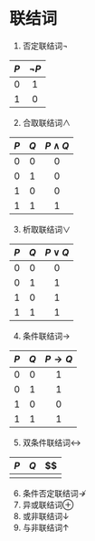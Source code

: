 # 联结词
1. 否定联结词$\lnot$

| $P$ | $\lnot P$ |
| :-: | :-------: |
|  0  |     1     |
|  1  |     0     |

2. 合取联结词$\land$

| $P$ | $Q$ | $P\land Q$ |
| :-: | :-: | :--------: |
|  0  |  0  |     0      |
|  0  |  1  |     0      |
|  1  |  0  |     0      |
|  1  |  1  |     1      |

3. 析取联结词$\lor$

| $P$ | $Q$ | $P\lor Q$ |
| :-: | :-: | :-------: |
|  0  |  0  |     0     |
|  0  |  1  |     1     |
|  1  |  0  |     1     |
|  1  |  1  |     1     |

4. 条件联结词$\to$

| $P$ | $Q$ | $P\to Q$ |
| :-: | :-: | :------: |
|  0  |  0  |    1     |
|  0  |  1  |    1     |
|  1  |  0  |    0     |
|  1  |  1  |    1     |

5. 双条件联结词$\leftrightarrow$

| $P$ | $Q$ | $$  |
| --- | --- | --- |
|     |     |     |

6. 条件否定联结词$\nrightarrow$
7. 异或联结词$\oplus$
8. 或非联结词$\downarrow$
9. 与非联结词$\uparrow$